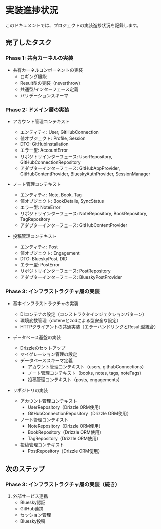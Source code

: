 # 実装進捗状況

このドキュメントでは、プロジェクトの実装進捗状況を記録します。

## 完了したタスク

### Phase 1: 共有カーネルの実装
- 共有カーネルコンポーネントの実装
  - ロギング機能
  - Result型の実装（neverthrow）
  - 共通型/インターフェース定義
  - バリデーションスキーマ

### Phase 2: ドメイン層の実装
- アカウント管理コンテキスト
  - エンティティ: User, GitHubConnection
  - 値オブジェクト: Profile, Session
  - DTO: GitHubInstallation
  - エラー型: AccountError
  - リポジトリインターフェース: UserRepository, GitHubConnectionRepository
  - アダプターインターフェース: GitHubAppProvider, GitHubContentProvider, BlueskyAuthProvider, SessionManager

- ノート管理コンテキスト
  - エンティティ: Note, Book, Tag
  - 値オブジェクト: BookDetails, SyncStatus
  - エラー型: NoteError
  - リポジトリインターフェース: NoteRepository, BookRepository, TagRepository
  - アダプターインターフェース: GitHubContentProvider

- 投稿管理コンテキスト
  - エンティティ: Post
  - 値オブジェクト: Engagement
  - DTO: BlueskyPost, DID
  - エラー型: PostError
  - リポジトリインターフェース: PostRepository
  - アダプターインターフェース: BlueskyPostProvider

### Phase 3: インフラストラクチャ層の実装
- 基本インフラストラクチャの実装
  - DIコンテナの設定（コンストラクタインジェクションパターン）
  - 環境変数管理（dotenvとzodによる型安全な設定）
  - HTTPクライアントの共通実装（エラーハンドリングとResult型統合）

- データベース基盤の実装
  - Drizzleのセットアップ
  - マイグレーション管理の設定
  - データベーススキーマ定義
    - アカウント管理コンテキスト（users, githubConnections）
    - ノート管理コンテキスト（books, notes, tags, noteTags）
    - 投稿管理コンテキスト（posts, engagements）

- リポジトリの実装
  - アカウント管理コンテキスト
    - UserRepository（Drizzle ORM使用）
    - GitHubConnectionRepository（Drizzle ORM使用）
  - ノート管理コンテキスト
    - NoteRepository（Drizzle ORM使用）
    - BookRepository（Drizzle ORM使用）
    - TagRepository（Drizzle ORM使用）
  - 投稿管理コンテキスト
    - PostRepository（Drizzle ORM使用）

## 次のステップ

### Phase 3: インフラストラクチャ層の実装（続き）
1. 外部サービス連携
   - Bluesky認証
   - GitHub連携
   - セッション管理
   - Bluesky投稿 